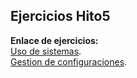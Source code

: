 ## Ejercicios Hito5

**Enlace de ejercicios:**  
[Uso de sistemas](./UsoSistemas.md).  
[Gestion de configuraciones](./GestionConfiguraciones.md).

